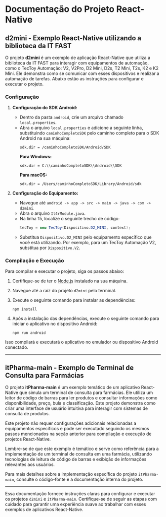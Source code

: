 # Documentação do Projeto React-Native

## d2mini - Exemplo React-Native utilizando a biblioteca da IT FAST

O projeto **d2mini** é um exemplo de aplicação React-Native que utiliza a biblioteca da IT FAST para interagir com equipamentos de automação, como o TecToy Automação: V2, V2Pro, D2 Mini, D2s, T2 Mini, T2s, K2 e K2 Mini. Ele demonstra como se comunicar com esses dispositivos e realizar a automação de tarefas. Abaixo estão as instruções para configurar e executar o projeto.

### Configuração

1. **Configuração do SDK Android:**

   - Dentro da pasta `android`, crie um arquivo chamado `local.properties`.
   - Abra o arquivo `local.properties` e adicione a seguinte linha, substituindo `caminhoCompletoSDK` pelo caminho completo para o SDK Android na sua máquina:
     ```
     sdk.dir = /caminhoCompletoSDK/Android/SDK
     ```
     **Para Windows:**
     ```
     sdk.dir = C:\\caminhoCompletoSDK\\Android\\SDK
     ```
     **Para macOS:**
     ```
     sdk.dir = /Users/caminhoCompletoSDK/Library/Android/sdk
     ```

2. **Configuração do Equipamento:**

   - Navegue até `android -> app -> src -> main -> java -> com -> d2mini`.
   - Abra o arquivo `It4rModule.java`.
   - Na linha 15, localize o seguinte trecho de código:
     ```java
     tecToy = new TecToy(Dispositivo.D2_MINI, context);
     ```
   - Substitua `Dispositivo.D2_MINI` pelo equipamento específico que você está utilizando. Por exemplo, para um TecToy Automação V2, substitua por `Dispositivo.V2`.

### Compilação e Execução

Para compilar e executar o projeto, siga os passos abaixo:

1. Certifique-se de ter o [Node.js](https://nodejs.org/) instalado na sua máquina.

2. Navegue até a raiz do projeto `d2mini` pelo terminal.

3. Execute o seguinte comando para instalar as dependências:
   ```
   npm install
   ```

4. Após a instalação das dependências, execute o seguinte comando para iniciar o aplicativo no dispositivo Android:
   ```
   npm run android
   ```

Isso compilará e executará o aplicativo no emulador ou dispositivo Android conectado.

---

## itPharma-main - Exemplo de Terminal de Consulta para Farmácias

O projeto **itPharma-main** é um exemplo temático de um aplicativo React-Native que simula um terminal de consulta para farmácias. Ele utiliza um leitor de código de barras para ler produtos e consultar informações como disponibilidade, preço, bula e classificação. Este projeto demonstra como criar uma interface de usuário intuitiva para interagir com sistemas de consulta de produtos.

Este projeto não requer configurações adicionais relacionadas a equipamentos específicos e pode ser executado seguindo os mesmos passos mencionados na seção anterior para compilação e execução de projetos React-Native.

Lembre-se de que este exemplo é temático e serve como referência para a implementação de um terminal de consulta em uma farmácia, utilizando tecnologias de leitura de código de barras e exibição de informações relevantes aos usuários.

Para mais detalhes sobre a implementação específica do projeto `itPharma-main`, consulte o código-fonte e a documentação interna do projeto.

---

Essa documentação fornece instruções claras para configurar e executar os projetos `d2mini` e `itPharma-main`. Certifique-se de seguir as etapas com cuidado para garantir uma experiência suave ao trabalhar com esses exemplos de aplicativos React-Native.
